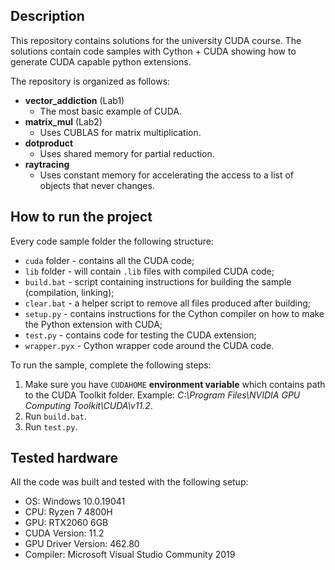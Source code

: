 ## Description

This repository contains solutions for the university CUDA course.
The solutions contain code samples with Cython + CUDA showing how to 
generate CUDA capable python extensions.

The repository is organized as follows:
- **vector_addiction** (Lab1)
  - The most basic example of CUDA.
- **matrix_mul** (Lab2)
  - Uses CUBLAS for matrix multiplication.
- **dotproduct**
  - Uses shared memory for partial reduction.
- **raytracing**
  - Uses constant memory for accelerating the access to a list of objects that never changes.

## How to run the project

Every code sample folder the following structure:
- `cuda` folder - contains all the CUDA code;
- `lib` folder - will contain `.lib` files with compiled CUDA code;
- `build.bat` - script containing instructions for building the sample (compilation, linking);
- `clear.bat` - a helper script to remove all files produced after building;
- `setup.py` - contains instructions for the Cython compiler on how to make the Python extension with CUDA;
- `test.py` - contains code for testing the CUDA extension;
- `wrapper.pyx` - Cython wrapper code around the CUDA code.

To run the sample, complete the following steps:
1. Make sure you have `CUDAHOME` **environment variable** which contains path to the CUDA Toolkit folder. 
   Example: *C:\Program Files\NVIDIA GPU Computing Toolkit\CUDA\v11.2*.
2. Run `build.bat`.
3. Run `test.py`.

## Tested hardware

All the code was built and tested with the following setup:
- OS: Windows 10.0.19041
- CPU: Ryzen 7 4800H
- GPU: RTX2060 6GB
- CUDA Version: 11.2
- GPU Driver Version: 462.80
- Compiler: Microsoft Visual Studio Community 2019
